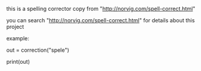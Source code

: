 this is a spelling corrector copy from "http://norvig.com/spell-correct.html"

you can search "http://norvig.com/spell-correct.html" for details about this project

example:

out = correction("spele")

print(out)

